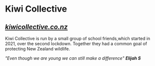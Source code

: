 # Kiwi Collective

## [*kiwicollective.co.nz*](https://theocahill.github.io/kiwicollective.co.nz/#events)

Kiwi Collective is run by a small group of school friends,which started in 2021, over the second lockdown.
Together they had a common goal of protecting New Zealand wildlife.

*"Even though we are young we can still make a difference" **Elijah S***

